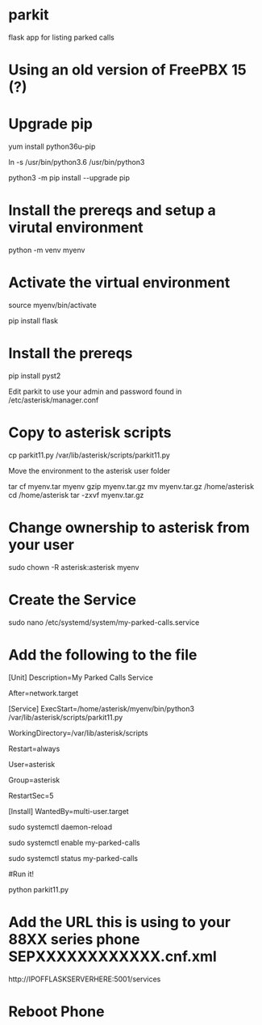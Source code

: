 # parkit
flask app for listing parked calls

# Using an old version of FreePBX 15 (?) 
# Upgrade pip 
yum install python36u-pip

ln -s /usr/bin/python3.6 /usr/bin/python3

python3 -m pip install --upgrade pip


# Install the prereqs and setup a virutal environment

python -m venv myenv

# Activate the virtual environment

source myenv/bin/activate

pip install flask

# Install the prereqs
pip install pyst2

Edit parkit to use your admin and password found in /etc/asterisk/manager.conf

# Copy to asterisk scripts 

cp parkit11.py /var/lib/asterisk/scripts/parkit11.py

Move the environment to the asterisk user folder

tar cf myenv.tar myenv
gzip myenv.tar.gz
mv myenv.tar.gz /home/asterisk
cd /home/asterisk
tar -zxvf myenv.tar.gz

# Change ownership to asterisk from your user

sudo chown -R asterisk:asterisk myenv

# Create the Service

sudo nano /etc/systemd/system/my-parked-calls.service

# Add the following to the file

[Unit]
Description=My Parked Calls Service

After=network.target

[Service]
ExecStart=/home/asterisk/myenv/bin/python3 /var/lib/asterisk/scripts/parkit11.py

WorkingDirectory=/var/lib/asterisk/scripts

Restart=always

User=asterisk

Group=asterisk

RestartSec=5

[Install]
WantedBy=multi-user.target

sudo systemctl daemon-reload

sudo systemctl enable my-parked-calls

sudo systemctl status my-parked-calls


#Run it!

python parkit11.py

# Add the URL this is using to your 88XX series phone SEPXXXXXXXXXXXX.cnf.xml

<directoryURL>http://IPOFFLASKSERVERHERE:5001/services</directoryURL>

# Reboot Phone
